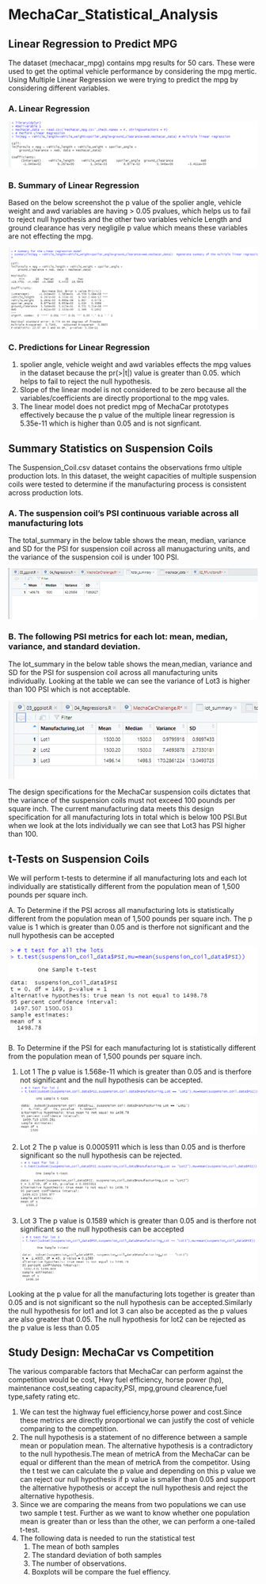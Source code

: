 # MechaCar_Statistical_Analysis

## Linear Regression to Predict MPG

The dataset (mechacar_mpg) contains mpg results for 50 cars. These were used to get the optimal vehicle performance by considering the mpg mertic. Using Multiple Linear Regression
we were trying to predict the mpg by considering different variables.

### A. Linear Regression
![Linear Regression](/images/01_linearRegression.png)

### B. Summary of Linear Regression
Based on the below screenshot the p value of the spolier angle, vehicle weight and awd variables are having > 0.05 pvalues, which helps us to fail to reject null hypothesis and the other two variables vehicle Length and ground clearance has very negligile p value which means these variables are not effecting the mpg.

![Summary Linear Regression](/images/02_Summary_LinearRegression.png)

### C. Predictions for Linear Regression

1. spolier angle, vehicle weight and awd variables effects the mpg values in the dataset because the pr(>|t|) value is greater than 0.05. which helps to fail to reject the null hypothesis.
1. Slope of the linear model is not considered to be zero because all the variables/coefficients are directly proportional to the mpg vales.
1. The linear model does not predict mpg of MechaCar prototypes effectively because the p value of the multiple linear regression is 5.35e-11 which is higher than 0.05 and is not signficant.

## Summary Statistics on Suspension Coils

The Suspension_Coil.csv dataset contains the observations frmo ultiple production lots. In this dataset, the weight capacities of multiple suspension coils were tested to determine if the manufacturing process is consistent across production lots.

### A. The suspension coil’s PSI continuous variable across all manufacturing lots
The total_summary in the below table shows the mean, median, variance and SD for the PSI for suspension coil across all manugacturing units, and the variance of the suspension coil is under 100 PSI.

![summmary statistics](images/03_mean_median_suspension_coil.png)

### B. The following PSI metrics for each lot: mean, median, variance, and standard deviation.
The lot_summary in the below table shows the mean,median, variance and SD for the PSI for suspension coil across all manufacturing units individually. Looking at the table we can see the variance of Lot3 is higher than 100 PSI which is not acceptable.

![lot summmary statistics](images/04_lot_summary.png) <br/>

The design specifications for the MechaCar suspension coils dictates that the variance of the suspension coils must not exceed 100 pounds per square inch. The current manufacturing data meets this design specification for all manufacturing lots in total which is below 100 PSI.But when we look at the lots individually we can see that Lot3 has PSI higher than 100.

## t-Tests on Suspension Coils

We will perform t-tests to determine if all manufacturing lots and each lot individually are statistically different from the population mean of 1,500 pounds per square inch.

A. To Determine if the PSI across all manufacturing lots is statistically different from the population mean of 1,500 pounds per square inch.
The p value is 1 which is greater than 0.05 and is therfore not significant and the null hypothesis can be accepted

![05_1-Test-Psi_vs_all-lots](images/05_1-Test-Psi_vs_all-lots.png)

B. To Determine if the PSI for each manufacturing lot is statistically different from the population mean of 1,500 pounds per square inch.

1. Lot 1
The p value is 1.568e-11 which is greater than 0.05 and is therfore not significant and the null hypothesis can be accepted.
![06_1-test_PSI-vs-lot1](images/06_1-test_PSI-vs-lot1.png)


2. Lot 2
The p value is 0.0005911 which is less than 0.05 and is therfore significant so the null hypothesis can be rejected.
![06_1-test_PSI-vs-lot2](images/06_1-test_PSI-vs-lot2.png)

3. Lot 3
The p value is 0.1589 which is greater than 0.05 and is therfore not significant so the null hypothesis can be accepted
![07_1-test_PSI-vs-Lot3](images/07_1-test_PSI-vs-Lot3.png)

Looking at the p value for all the manufacturing lots together is greater than 0.05 and is not significant so the null hypothesis can be accepted.Similarly the null hypothesis for lot1 and lot 3 can also be accepted as the p values are also greater that 0.05. The null hypothesis for lot2 can be rejected as the p value is less than 0.05


## Study Design: MechaCar vs Competition
The various comparable factors that MechaCar can perform against the competition would be cost, Hwy fuel efficiency, horse power (hp), maintenance cost,seating capacity,PSI, mpg,ground clearence,fuel type,safety rating etc.

1. We can test the highway fuel efficiency,horse power and cost.Since these metrics are directly proportional we can justify the cost of vehicle comparing to the competition.
1. The null hypothesis is a statement of no difference between a sample mean or population mean. The alternative hypothesis is a contradictory to the null hypothesis.The mean of metricA from the MechaCar can be equal or different than the mean of metricA from the competitor. Using the t test we can calculate the p value and depending on this p value we can reject our null hypothesis if p value is smaller than 0.05 and support the alternative hypothesis or accept the null hypothesis and reject the alternative hypothesis.
1. Since we are comparing the means from two populations we can use two sample t test. Further as we want to know whether one population mean is greater than or less than the other, we can perform a one-tailed t-test.
1. The following data is needed to run the statistical test
	1. The mean of both samples
	1. The standard deviation of both samples
	1. The number of observations.
	1. Boxplots will be compare the fuel effiency.





